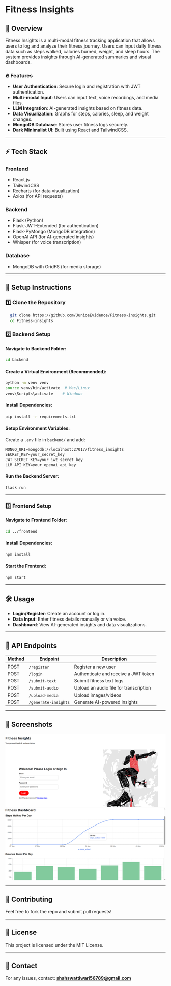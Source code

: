 # Fitness Insights

## 📌 Overview
Fitness Insights is a multi-modal fitness tracking application that allows users to log and analyze their fitness journey. Users can input daily fitness data such as steps walked, calories burned, weight, and sleep hours. The system provides insights through AI-generated summaries and visual dashboards.

### 🔥 Features
- **User Authentication**: Secure login and registration with JWT authentication.
- **Multi-modal Input**: Users can input text, voice recordings, and media files.
- **LLM Integration**: AI-generated insights based on fitness data.
- **Data Visualization**: Graphs for steps, calories, sleep, and weight changes.
- **MongoDB Database**: Stores user fitness logs securely.
- **Dark Minimalist UI**: Built using React and TailwindCSS.

---
## ⚡ Tech Stack
### **Frontend**
- React.js
- TailwindCSS
- Recharts (for data visualization)
- Axios (for API requests)

### **Backend**
- Flask (Python)
- Flask-JWT-Extended (for authentication)
- Flask-PyMongo (MongoDB integration)
- OpenAI API (for AI-generated insights)
- Whisper (for voice transcription)

### **Database**
- MongoDB with GridFS (for media storage)

---
## 🚀 Setup Instructions

### **1️⃣ Clone the Repository**
```sh
  git clone https://github.com/JunioeEvidence/Fitness-insights.git
  cd Fitness-insights
```

### **2️⃣ Backend Setup**
#### Navigate to Backend Folder:
```sh
cd backend
```
#### Create a Virtual Environment (Recommended):
```sh
python -m venv venv
source venv/bin/activate  # Mac/Linux
venv\Scripts\activate    # Windows
```
#### Install Dependencies:
```sh
pip install -r requirements.txt
```
#### Setup Environment Variables:
Create a `.env` file in `backend/` and add:
```env
MONGO_URI=mongodb://localhost:27017/fitness_insights
SECRET_KEY=your_secret_key
JWT_SECRET_KEY=your_jwt_secret_key
LLM_API_KEY=your_openai_api_key
```
#### Run the Backend Server:
```sh
flask run
```

---

### **3️⃣ Frontend Setup**
#### Navigate to Frontend Folder:
```sh
cd ../frontend
```
#### Install Dependencies:
```sh
npm install
```
#### Start the Frontend:
```sh
npm start
```

---
## 🛠️ Usage
- **Login/Register**: Create an account or log in.
- **Data Input**: Enter fitness details manually or via voice.
- **Dashboard**: View AI-generated insights and data visualizations.

---
## 📝 API Endpoints
| Method | Endpoint | Description |
|--------|----------|-------------|
| POST | `/register` | Register a new user |
| POST | `/login` | Authenticate and receive a JWT token |
| POST | `/submit-text` | Submit fitness text logs |
| POST | `/submit-audio` | Upload an audio file for transcription |
| POST | `/upload-media` | Upload images/videos |
| POST | `/generate-insights` | Generate AI-powered insights |

---
## 📸 Screenshots
![Login Page](screenshots/login.png)
![Dashboard](screenshots/dashboard.png)

---
## 🤝 Contributing
Feel free to fork the repo and submit pull requests!

---
## 📜 License
This project is licensed under the MIT License.

---
## 📩 Contact
For any issues, contact: **shahswattiwari56789@gmail.com**

